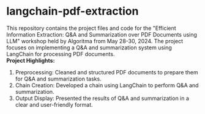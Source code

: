 # langchain-pdf-extraction
This repository contains the project files and code for the "Efficient Information Extraction: Q&A and Summarization over PDF Documents using LLM" workshop held by Algoritma from May 28-30, 2024. The project focuses on implementing a Q&A and summarization system using LangChain for processing PDF documents.  
**Project Highlights:**  
1. Preprocessing: Cleaned and structured PDF documents to prepare them for Q&A and summarization tasks.
2. Chain Creation: Developed a chain using LangChain to perform Q&A and summarization.
3. Output Display: Presented the results of Q&A and summarization in a clear and user-friendly format.
